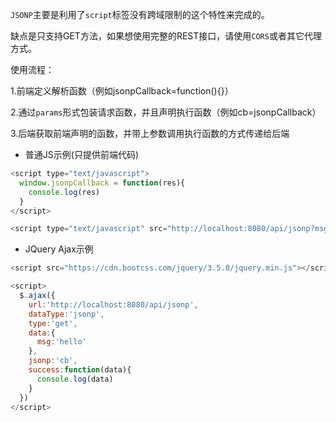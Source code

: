 `JSONP`主要是利用了`script`标签没有跨域限制的这个特性来完成的。

缺点是只支持GET方法，如果想使用完整的REST接口，请使用`CORS`或者其它代理方式。

使用流程：

1.前端定义解析函数（例如jsonpCallback=function(){}）

2.通过`params`形式包装请求函数，并且声明执行函数（例如cb=jsonpCallback）

3.后端获取前端声明的函数，并带上参数调用执行函数的方式传递给后端

- 普通JS示例(只提供前端代码)

```javascript
<script type="text/javascript">
  window.jsonpCallback = function(res){
    console.log(res)
  }
</script>

<script type="text/javascript" src="http://localhost:8080/api/jsonp?msg=hello&cb=jsonpCallback"></script>
```

- JQuery Ajax示例

```javascript
<script src="https://cdn.bootcss.com/jquery/3.5.0/jquery.min.js"></script>

<script>
  $.ajax({
  	url:'http://localhost:8080/api/jsonp',
  	dataType:'jsonp',
  	type:'get',
  	data:{
      msg:'hello'
    },
  	jsonp:'cb',
  	success:function(data){
      console.log(data)
    }
  })
</script>
```

